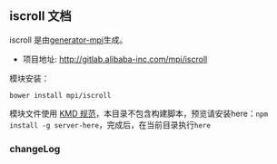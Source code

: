 ## iscroll 文档

iscroll 是由[generator-mpi](https://github.com/jayli/generator-mpi)生成。

- 项目地址: http://gitlab.alibaba-inc.com/mpi/iscroll

模块安装：

	bower install mpi/iscroll

模块文件使用 [KMD 规范](http://docs.kissyui.com/1.4/docs/html/guideline/kmd.html)，本目录不包含构建脚本，预览请安装here：`npm install -g server-here`，完成后，在当前目录执行`here`

### changeLog

